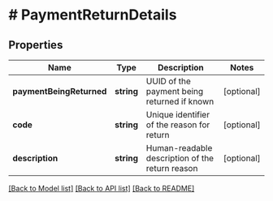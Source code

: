 # # PaymentReturnDetails

## Properties

Name | Type | Description | Notes
------------ | ------------- | ------------- | -------------
**paymentBeingReturned** | **string** | UUID of the payment being returned if known | [optional] 
**code** | **string** | Unique identifier of the reason for return | [optional] 
**description** | **string** | Human-readable description of the return reason | [optional] 

[[Back to Model list]](../../README.md#documentation-for-models) [[Back to API list]](../../README.md#documentation-for-api-endpoints) [[Back to README]](../../README.md)


